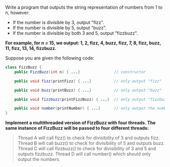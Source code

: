 Write a program that outputs the string representation of numbers from 1 to n, however:

- If the number is divisible by 3, output "fizz".
- If the number is divisible by 5, output "buzz".
- If the number is divisible by both 3 and 5, output "fizzbuzz".

__For example, for n = 15, we output: 1, 2, fizz, 4, buzz, fizz, 7, 8, fizz, buzz, 11, fizz, 13, 14, fizzbuzz.__

Suppose you are given the following code:

```java
class FizzBuzz {
    public FizzBuzz(int n) { ...}               // constructor

    public void fizz(printFizz) { ...}          // only output "fizz"

    public void buzz(printBuzz) { ...}          // only output "buzz"

    public void fizzbuzz(printFizzBuzz) { ...}  // only output "fizzbuzz"

    public void number(printNumber) { ...}      // only output the numbers
}
```

__Implement a multithreaded version of FizzBuzz with four threads. The same instance of FizzBuzz will be passed to four different threads:__

> Thread A will call fizz() to check for divisibility of 3 and outputs fizz. Thread B will call buzz() to check for divisibility of 5 and outputs buzz. Thread C will call fizzbuzz() to check for divisibility of 3 and 5 and outputs fizzbuzz. Thread D will call number() which should only output the numbers.
